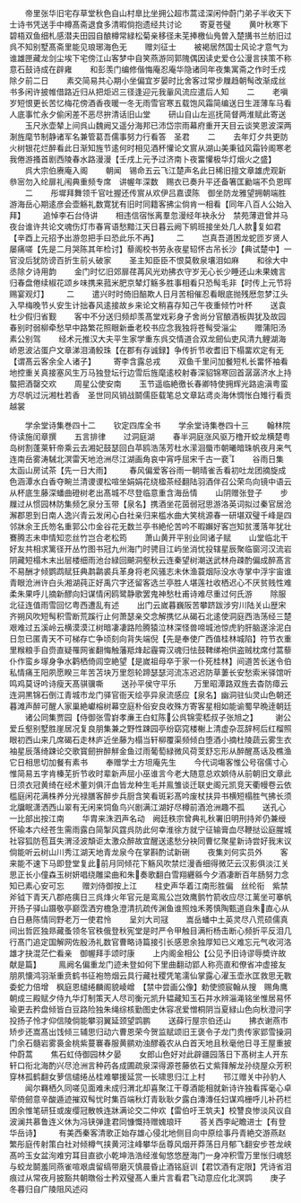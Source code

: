 <!-- { "loadSidebar": true } -->
　　帝里张华旧宅存草堂秋色自山村臯比坐拥公超市蒿迳深闲仲蔚门弟子半收天下士诗书凭送手中樽髙斋退食多清暇倘抱遗经共讨论
　　寄夏苍璧
　　黄叶秋寒下碧梧双鱼细札感潜夫田园自酿樽常緑松菊亲移径未芜捧檄仙鳬曽入楚搆书兰舫旧过呉不知别墅髙斋里能见琅琊海色无
　　赠刘征士
　　被褐居然国士风论才意气为谁雄匣藏龙剑尘埃下宅傍江山客梦中自笑燕游同郭隗偶因读史爱仓公漫言挟策不称意石鼓诗成在辟雍
　　和彭羡门编修偕悔庵忍庵华隐诸同年夜集寓斋之作时壬戍除夕前二日
　　素交简易共心期小坐偏宜岁晏时比舍客过常步屧趋朝髩改渐成丝书多闲许披帷借路近归从把炬迟三径逢迎元我軰风流应遣后人知
　　二
　　老嗔岁短恨更长苦忆梅花傍酒香夜暖一冬无雨雪官寒五载饱风霜简编送日生涯薄车马看人底事忙永夕偷闲差不恶尽拚清话旧山堂
　　研山自山左巡抚简督两淮赋此寄送
　　玉尺氷壶辇上间呉山魏阙又遥分海邦已沛岱宗雨幕府重开天目云谈笑恩波深两淛旌麾节制静诸军名兼管葛吾儒事努力行看答　圣君
　　二
　　去年灯夕共更防火树银花烂醉看此日渐知旌节逺何时相见酒杯懽论文賔从湖山美秉钺风霜铃阁寒老我倦游搔首剧西陵春水路漫漫【壬戌上元予过济南卜夜畱懽极华灯烟火之盛】
　　呉大宗伯赓庵入阁
　　朝闻　锡命五云飞江楚声名此日稀旧擅文章雄虎观新叅宻勿入纶扉礼闱典重频专席　讲幄年深数　赐衣已奏升平还备箸匡勷端不负恩晖
　　二
　　彤墀拜舞领千官吐握还传賔从欢伊吕嘉谟陈　御坐防龙雅望拥朝端胜游海岳心期逺彦会壶觞礼数寛犹有旧时同籍客拂尘倘肯一相看【同年八百人公始入拜】
　　追悼李石台侍讲
　　相违信宿怅离羣忽漫经年袂永分　禁苑薄逰曾并马夜台谁许共论文魂伤灯市春宵语愁黯江天日暮云阙下鹓班接坐处几人款复如君【辛酉上元招予出游忽把手曰恐此乐不再】
　　二
　　岂真吾道困龙蛇匝岁贤人屡痛嗟【先是二月哭陈其年检讨】藜阁校书劳永夜星轺怀古吊长沙【典试楚中】一官没后犹防谤百折生前乆破家
　　圣主知臣臣不恨莫敎泉壤泪如麻
　　和徐大中丞除夕诗用韵
　　金门时忆旧郊扉荏苒风光劝拂衣守岁无心长少睡还山未果媿言归春盘倦续椒花颂乡味携来菰米肥京辇灯觞多胜事相看只恐髩毛非【时传上元节将赐宴观灯】
　　二
　　遣兴时时倚旧醅欺人日月苦相催忍看眼底抛残厯忽梦江头入早梅晚节乆安生计拙春风逺接故乡来论文稍喜存知己午夜重倾竹叶杯
　　送袁杜少假归省觐
　　客中不分送归频却羡髙堂戏彩身子舍尚分官酿酒板舆犹及故园春别时弱柳牵愁早中路繁花照眼新垂老校书应念我独将苍髩受淄尘
　　赠蒲阳汤素公别驾
　　经术元推汉大夫平生家学重东呉交情道合双龙劒仙吏风清九鲤湖海峤恩波沾蛋户文章涕泪涌鲛珠【在郡有存诚録】争传折节收耆旧下榻畱欢定有无【谓髙云客余全人诸子】
　　寄李含露总戎
　　双鱼千里问加餐短札长畱怀袖看地控重关真接塞风生万马独登坛行边雪后旌麾逺校射春深貂锦寒回首潺潺济水上持螯把酒罄交欢
　　周星公使安南
　　玉节遥临絶徼长春卿特使拥辉光路逾滇粤蛮方尽帆过沅湘杜若香　圣世同风销战鬬儒臣载笔总文章跕鸢炎海休惆怅白雉行看贡越裳




　　学余堂诗集巻四十二
　　钦定四库全书
　　学余堂诗集巻四十三
　　翰林院侍读施闰章撰
　　五言排律
　　过洞庭湖
　　春半洞庭涨风驱万橹开蛟龙横楚粤岛树割蓬莱轩帝乘云去湘妃鼓瑟回白苹鸥浩荡芳杜水潆洄蜃市朝曦暗珠帆夜月来气连南岳雾涛駴北溟雷天地沧洲尽江湖画角哀中宵呼屈宋千古一裵
　　谷雨日集太函山房试茶【先一日大雨】
　　春风偏爱客谷雨一朝晴雀舌看初吐龙团摘旋成色涵潭水白香夺畹兰清谡谡松喧坐娟娟花绕楹茶经翻陆羽酒伴召公荣鸟向镜中语云从杯底生藤深蟠曲磴树老出髙城不尽登临意重含海岳情
　　山阴赠张登子
　　步屧过从惯园林防集频乞泉分玉带【泉名】携酒坐花茵弱冠思游洛英词拟过秦官居沧澥郡恩到日南人逸兴青云发闲心白社亲归来槛水曲大笑桃源春一研堪双璧千峰是四邻牀余王氏笏名重郭公巾金谷花无数兰亭书絶伦苦吟不暇嬾好客岂知贫濩落年犹壮鶱腾志未申情知恋丝竹岂合老松筠
　　萧山黄开平别业同诸子赋
　　山堂临北干好友共相求篱径开丛竹图书冠九州海门时骋目江屿坐消忧投辖星辰聚临窗河汉流岩阴藏短榻木末出层楼细雨池台緑回飇洞壑秋云连秦望树潮送武林舟疎酌偏成醉髙言不易酬才倾鹦鹉赋狂典鹔鹴裘兵革身将老风骚志未休渔蓑烟际没水寺掌中浮宇宙谁青眼沧洲许白头湘湖莼正好禹穴字还留客选兰亭胜人堪莲社收栖迟心不厌贫贱性难柔朱果呼儿摘新醪向妇谋情闲鸥鹭静歌罢鬼神愁杜甫诗难尽重过何氏游
　　除服北征连值雨雪回忆粤西遭乱有述
　　出门云嵗暮巍阪苦攀跻跋涉穷川陆关山歴宋齐朔风吹短髩积雪断荒蹊行止何萧瑟亲交念解携忆从碣石北逺使洞庭西浩荡经三楚艰难过五溪岭云横漠漠江树暗凄凄路险腾猿泣林深怪兽啼城池惊虎豹肝脑遂涂泥白日忽已匿青天不可梯存亡争顷刻向背失端倪【先是奉使广西值桂林城陷】符节衣重里糇粮手自赍直疑罹网雀翻悔触藩羝烽起霾霄汉魂归怯鼓鞞绨袍供盗贼枕席付蒿藜仆作蛮乡塜身争水鹳栖倚闾空絶望【是嵗祖母卒于家一仆死桂林】间道苦长迷令伯私情痛王阳夙愿睽三年苦苫块万里怨轮蹄瑟瑟河流冻迟迟防草萋长安愁索米驿馆听鸣鸡莫讶吟诗瘦天髙骐骥嘶
　　送孙平侯守平乐
　　万里昭潭路双旌去杳防瘴云连洞黒锦石倒江青城市龙门驿官衙天绘亭异泉流感应【泉名】幽洞驻仙灵山色朝还暮滩声醉可醒人家巢絶巘榕树幕空庭朴俗安良收殊方寄客星相如能谕蜀早晩逹朝廷
　　诸公同集贾园【侍御张雪崶孝亷王白虹陈公呉锦雯嵇叔子张旭之】
　　谢公爱丘壑别墅胜崖居况复良朋集兼之野性踈园亭纷窈窕楼榭上清虚杂蕊辞柯后红榴照眼初西山来几席碣石走林庐近坐藤为榻当轩柳覆渠频倾白堕酒小摘杜陵蔬云雾生衣袖星辰落绮踈论交歌寳劒拚醉觧金鱼过雨葡萄緑微风荷芰舒忘形从醉醒髙话及樵渔它日相思切加餐有素书
　　奉赠学士方坦庵先生
　　今代词塲客惟公号宿儒寸心惟简易五字肯榛芜折节收时辈新声屈小巫谁言今老大随意总欢娯侍从前朝旧文章此日须衣冠黄绮在经术董刘俱汗血皆龙种生毛并鳯雏谈迁联史阁元凯竞天衢幔卷云依槛庭闲花满株养分光禄膳客醉步兵厨含笑看斑彩髙吟废杖扶异书横短榻胜气拂长须北牖眠潇洒西山翠有无闲来饲鱼鸟兴剧满江湖好尽樽前酒沧洲趣不孤
　　送孔心一比部出按江南
　　华胄来洙泗声名动　阙廷秩宗曾典礼秋署旧明刑持斧仍兼绶怀瑜本六经苍生需雨露白简掣风霆呉防此何幸淮徐方就宁征输膏血尽鞭挞讼庭腥城社容狐防苞苴失渭泾波頽讵太激众醉故宜醒送逺愁分袂同曹忆聚星新诗尝好我末议倘能听云树山川秀江湖天地青龙泉今在掌斟酌试新硎
　　夜集刘何实员外
　　客来能不速下马即登堂复此前月同倾花下觞风吹禁烂漫香细得微茫云汉影俱淡江关思正长小僮森玉树妍唱绕雕梁曲和朱奏歌翻白雪翔纒緜今夕酒凄断百年肠努力念知已素心安可忘
　　赠刘侍御按上江
　　柱史声华着江南形胜偏　丝纶衔　紫禁斧钺下青天八郡疮痍日三呉烽火年官元是鸾鳯公岂效鹰鹯竹箭收应尽江蓠坐可搴帆开扬子驿山蹑敬亭巅霑洒穷檐急澄清抗疏传渊鱼谁照烛禾莠慎陶甄道自朱直心从白日悬陈情同野老万一使君怜
　　呈刘大司冦
　　嵩岳蟠中土英灵尽八荒硕儒真间出哲匠独昻藏蚤领冬官秩俄登秋宪堂是时严令甲触目满桁杨击断心频折平反泪几行髙门追定国解网佐殷汤礼数官曹略诗篇接引长感恩余独厚知已义难忘元气收河洛雄才抉混茫伫看亲　御幄拜手颂时康
　　上内阁金相公【公见予旧诗谬辱奬许故献是篇】
　　鳯阙名偏重龙门迹未登如何下里曲翻动郢人称亮直和僚省冲虚接友朋夙懐鸿羽渐重贲鹤书征袍笏烟云具行藏社稷凭笔濡仙掌露心濯玉壶氷匡救思无斁委蛇力倍增　枫庭恩缱绻麟阁貌崚嶒　【禁中尝画公像】勅使颁宸翰从搜　赐角鹰朝成三殿赋夕侍九华灯制策天人尽司衡元凯升韫藏知玉石并水辨淄渑铭坐惟居易怀瑜更去矜盘倾皆白豆路险独朱绳综核勤图史休容冺爱憎桐阴当夏緑山色向秋澄问字投扬子怜才仰信陵倘能攀羽翼延颈望鹍鹏
　　送薛行屋宗伯还山
　　拂衣谢燕市矫步还嵩髙出饯倾三辅思归动六曹恩荣今贺监赋颂旧王褒令子龙门贵传家郢雪操洞门余石髓岩雾裛金桃紫蔓褰春服黄鹂劝浊醪羲农从白首天地且秋毫他日寻王屋重披仲蔚蒿
　　焦石虹侍御园林夕晏
　　女郎山色好对此辟疆园落日下髙树主人开东轩口衔北海酌兴尽沧洲言种药各成圃疏泉深得源苍藤依石丈紫箨解龙孙绕屋众芳积穿林孤鹤翻女萝信缱绻丛桂难攀援延赏一长啸思归江上村
　　邗江赠关中孙豹人
　　闻尔羇栖久同嗟见面难未成归渭北却喜聚江干尊酒能相就新诗许独看挥毫心卓荦倚劒意辛酸遁迹摧双髩忧时集百端秋灯青耿耿夕露白漙漙任妇谋鸡栅呼儿补药栏困余惟笔研狂或废缨冠散帙连牀满论交二仲欢【雷伯吁王筑夫】校讐良惨淡风议自波澜共慕鲁连义休为冯铗弹逢君同慷慨持赠媿琅玕
　　荅关西李屺瞻进士【有登华岳诗】
　　有美西秦客清歌正始存雄心侵北地侧目向中原绘事丹青絶交游燕赵繁彤庭传射策白社对倾樽气挟黄河注峰攀华岳尊风烟开莽荡日月郁飞翻安步苍龙峡髙吟玉女盆洵难穷耳目直欲小乾坤浩浩经淮甸悠悠歴海门一身冲积雪万里怅归魂怒与蛟龙鬬羞同燕雀喧艰虞留缟带磨灭慎晨昏止酒铭庭训【君饮酒有定限】凭诗省泪痕过从常夜月披豁共朝暾俗士矜双璧髙人重片言看君飞动意应化北溟鹍
　　庚子冬暮归自广陵阻风述闷
